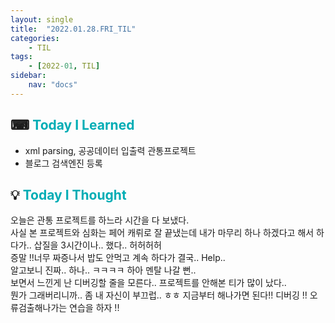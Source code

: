 ```yaml
---
layout: single
title:  "2022.01.28.FRI_TIL"
categories: 
    - TIL
tags: 
    - [2022-01, TIL]
sidebar:
    nav: "docs"
---
```



## ⌨ <a style="color:#00adb5">Today I Learned</a>
 - xml parsing, 공공데이터 입출력 관통프로젝트
 - 블로그 검색엔진 등록
 

## 💡 <a style="color:#00adb5">Today I Thought</a>
오늘은 관통 프로젝트를 하느라 시간을 다 보냈다. <br>
사실 본 프로젝트와 심화는 페어 캐뤼로 잘 끝냈는데 내가 마무리 하나 하겠다고 해서 하다가.. 삽질을 3시간이나.. 했다.. 허허허허<br>
증말 !!너무 짜증나서 밥도 안먹고 계속 하다가 결국.. Help..<br>
알고보니 진짜.. 하나.. ㅋㅋㅋㅋ 하아 멘탈 나갈 뻔.. <br>
보면서 느낀게 난 디버깅할 줄을 모른다.. 프로젝트를 안해본 티가 많이 났다.. <br>
뭔가 그래버리니까.. 좀 내 자신이 부끄럽.. ㅎㅎ 지금부터 해나가면 된다!! 디버깅 !! 오류검출해나가는 연습을 하자  !! 